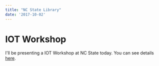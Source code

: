 ```yaml
---
title: "NC State Library"
date: '2017-10-02'
---
```

# IOT Workshop
I'll be presenting a IOT Workshop at NC State today. 
You can see details [here](https://www.lib.ncsu.edu/workshops/internet-of-things-iot-workshop-with-brian-beach).
